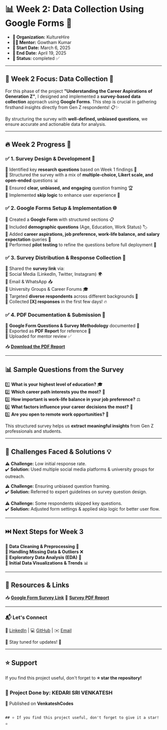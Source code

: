 # 📊 Week 2: Data Collection Using Google Forms 📝  

- **🏢 Organization:** KultureHire  
- **👨‍🏫 Mentor:** Gowtham Kumar  
- **📅 Start Date:** March 6, 2025
- **📅 End Date:** April 19, 2025
- **📍 Status:** completed ✅  

---

## 📢 Week 2 Focus: Data Collection 🎯  

For this phase of the project **"Understanding the Career Aspirations of Generation Z"**, I designed and implemented a **survey-based data collection** approach using **Google Forms**. This step is crucial in gathering firsthand insights directly from Gen Z respondents! 📋✨  

By structuring the survey with **well-defined, unbiased questions**, we ensure accurate and actionable data for analysis.  

---

## 🔥 Week 2 Progress 🚀  

### ✅ **1. Survey Design & Development** 📝  
🔹 Identified key **research questions** based on Week 1 findings 📖  
🔹 Structured the survey with a mix of **multiple-choice, Likert scale, and open-ended** questions 📊  
🔹 Ensured **clear, unbiased, and engaging** question framing 🏆  
🔹 Implemented **skip logic** to enhance user experience 🎯  

### ✅ **2. Google Forms Setup & Implementation** 🌐  
🔸 Created a **Google Form** with structured sections 📋  
🔸 Included **demographic questions** (Age, Education, Work Status) 🏷️  
🔸 Added **career aspirations, job preference, work-life balance, and salary expectation** queries 💼  
🔸 Performed **pilot testing** to refine the questions before full deployment 🔄  

### ✅ **3. Survey Distribution & Response Collection** 📩  
🔹 Shared the **survey link** via:  
   🔸 Social Media (LinkedIn, Twitter, Instagram) 🌍  
   🔸 Email & WhatsApp 📤  
   🔸 University Groups & Career Forums 🎓  
🔹 Targeted **diverse respondents** across different backgrounds 🎯  
🔹 Collected **[X] responses** in the first few days! 🔥  

### ✅ **4. PDF Documentation & Submission** 📑  
🔸 **Google Form Questions & Survey Methodology** documented 📜  
🔸 Exported as **PDF Report** for reference 📂  
🔸 Uploaded for mentor review ✅  

📥 **[Download the PDF Report](https://forms.gle/qs8yKFVonU2otMr18)**

---

## 📊 Sample Questions from the Survey  

1️⃣ **What is your highest level of education?** 🎓  
2️⃣ **Which career path interests you the most?** 💼  
3️⃣ **How important is work-life balance in your job preference?** ⚖️  
4️⃣ **What factors influence your career decisions the most?** 🤔  
5️⃣ **Are you open to remote work opportunities?** 🏡  

This structured survey helps us **extract meaningful insights** from Gen Z professionals and students.  

---

## 📌 Challenges Faced & Solutions 💡  

⚠️ **Challenge:** Low initial response rate.  
✔️ **Solution:** Used multiple social media platforms & university groups for outreach.  

⚠️ **Challenge:** Ensuring unbiased question framing.  
✔️ **Solution:** Referred to expert guidelines on survey question design.  

⚠️ **Challenge:** Some respondents skipped key questions.  
✔️ **Solution:** Adjusted form settings & applied skip logic for better user flow.  

---

## ⏭️ Next Steps for Week 3  

🚀 **Data Cleaning & Preprocessing** 🧼  
🚀 **Handling Missing Data & Outliers** ❌  
🚀 **Exploratory Data Analysis (EDA)** 🔎  
🚀 **Initial Data Visualizations & Trends** 📊  

---

## 🔗 Resources & Links  

📥 **[Google Form Survey Link](https://docs.google.com/forms/d/e/1FAIpQLSeBHP9rFtLpowDGvKeHa7AQCRePpdQAe1B-kUkFH9wJaAPKHA/viewform?usp=header)** 
📑 **[Survey PDF Report](https://github.com/venkateshcodes/Internship/blob/fcffa9c991d1c6c62c9262b4869aba808d3fa3d9/KultureHire%20DA%20Intern/Data%20Collection%20week-02/Under%20Standing%20the%20Career%20Aspirations%20of%20Generation%20Z.pdf)**

---

### 📬 Let's Connect  

💼 [LinkedIn](https://www.linkedin.com/in/kedari-sri-venkatesh-359056347) | 💻 [GitHub](https://github.com/venkateshcodes) | ✉️ [Email](srivenkatesh6.k@gmail.com)  

🔔 Stay tuned for updates! 🌟  

---

## ⭐ Support  
If you find this project useful, don't forget to **⭐ star the repository!**  

### 📌 **Project Done by:** **KEDARI SRI VENKATESH**  
📢 Published on **VenkateshCodes**  
```

## ⭐ If you find this project useful, don't forget to give it a star! ⭐
